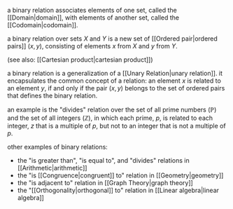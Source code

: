 a binary relation associates elements of one set, called the [[Domain|domain]], with elements of another set, called the [[Codomain|codomain]].

a binary relation over sets $X$ and $Y$ is a new set of [[Ordered pair|ordered pairs]] $(x,y)$, consisting of elements $x$ from $X$ and $y$ from $Y$.

(see also: [[Cartesian product|cartesian product]])

a binary relation is a generalization of a [[Unary Relation|unary relation]]. it encapsulates the common concept of a relation: an element $x$ is related to an element $y$, if and only if the pair $(x,y)$ belongs to the set of ordered pairs that defines the binary relation.

an example is the "divides" relation over the set of all prime numbers ($\mathbb{P}$) and the set of all integers ($\mathbb{Z}$), in which each prime, $p$, is related to each integer, $z$ that is a multiple of $p$, but not to an integer that is not a multiple of $p$.

other examples of binary relations:
- the "is greater than", "is equal to", and "divides" relations in [[Arithmetic|arithmetic]]
- the "is [[Congruence|congruent]] to" relation in [[Geometry|geometry]]
- the "is adjacent to" relation in [[Graph Theory|graph theory]]
- the "[[Orthogonality|orthogonal]] to" relation in [[Linear algebra|linear algebra]]